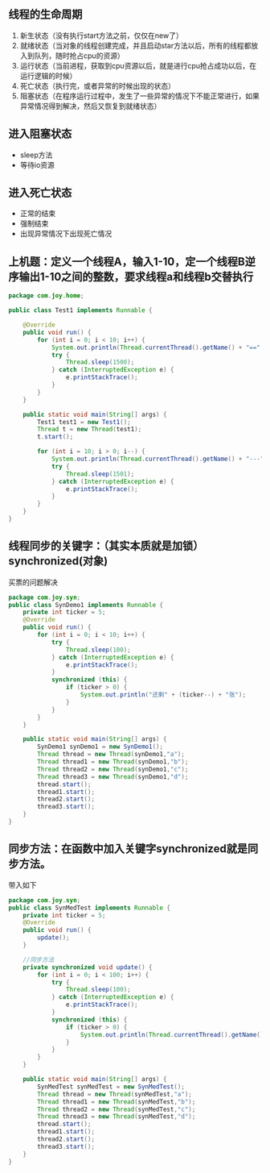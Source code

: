 ## 线程的生命周期

1. 新生状态（没有执行start方法之前，仅仅在new了）
2. 就绪状态（当对象的线程创建完成，并且启动star方法以后，所有的线程都放入到队列，随时抢占cpu的资源）
3. 运行状态（当前进程，获取到cpu资源以后，就是进行cpu抢占成功以后，在运行逻辑的时候）
4. 死亡状态（执行完，或者异常的时候出现的状态）
5. 阻塞状态（在程序运行过程中，发生了一些异常的情况下不能正常进行，如果异常情况得到解决，然后又恢复到就绪状态）

## 进入阻塞状态

- sleep方法
- 等待io资源

## 进入死亡状态

- 正常的结束
- 强制结束
- 出现异常情况下出现死亡情况

## 上机题：定义一个线程A，输入1-10，定一个线程B逆序输出1-10之间的整数，要求线程a和线程b交替执行

```java
package com.joy.home;

public class Test1 implements Runnable {

    @Override
    public void run() {
        for (int i = 0; i < 10; i++) {
            System.out.println(Thread.currentThread().getName() + "==" + i);
            try {
                Thread.sleep(1500);
            } catch (InterruptedException e) {
                e.printStackTrace();
            }
        }
    }

    public static void main(String[] args) {
        Test1 test1 = new Test1();
        Thread t = new Thread(test1);
        t.start();

        for (int i = 10; i > 0; i--) {
            System.out.println(Thread.currentThread().getName() + "---" + i);
            try {
                Thread.sleep(1501);
            } catch (InterruptedException e) {
                e.printStackTrace();
            }
        }
    }
}
```

## 线程同步的关键字：（其实本质就是加锁）synchronized(对象)

买票的问题解决

```java
package com.joy.syn;
public class SynDemo1 implements Runnable {
    private int ticker = 5;
    @Override
    public void run() {
        for (int i = 0; i < 10; i++) {
            try {
                Thread.sleep(100);
            } catch (InterruptedException e) {
                e.printStackTrace();
            }
            synchronized (this) {
                if (ticker > 0) {
                    System.out.println("还剩" + (ticker--) + "张");
                }
            }
        }
    }

    public static void main(String[] args) {
        SynDemo1 synDemo1 = new SynDemo1();
        Thread thread = new Thread(synDemo1,"a");
        Thread thread1 = new Thread(synDemo1,"b");
        Thread thread2 = new Thread(synDemo1,"c");
        Thread thread3 = new Thread(synDemo1,"d");
        thread.start();
        thread1.start();
        thread2.start();
        thread3.start();
    }
}
```

## 同步方法：在函数中加入关键字synchronized就是同步方法。

带入如下

```java
package com.joy.syn;
public class SynMedTest implements Runnable {
    private int ticker = 5;
    @Override
    public void run() {
        update();
    }

    //同步方法
    private synchronized void update() {
        for (int i = 0; i < 100; i++) {
            try {
                Thread.sleep(100);
            } catch (InterruptedException e) {
                e.printStackTrace();
            }
            synchronized (this) {
                if (ticker > 0) {
                    System.out.println(Thread.currentThread().getName() + "还剩" + (ticker--) + "张");
                }
            }
        }
    }

    public static void main(String[] args) {
        SynMedTest synMedTest = new SynMedTest();
        Thread thread = new Thread(synMedTest,"a");
        Thread thread1 = new Thread(synMedTest,"b");
        Thread thread2 = new Thread(synMedTest,"c");
        Thread thread3 = new Thread(synMedTest,"d");
        thread.start();
        thread1.start();
        thread2.start();
        thread3.start();
    }
}
```

